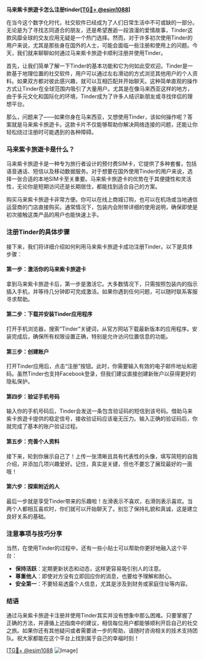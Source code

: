 **马来紫卡旅遊卡怎么注册tinder[[TG💪+ @esim1088](https://t.me/s/esim1088)]**

在当今这个数字化时代，社交软件已经成为了人们日常生活中不可或缺的一部分。无论是为了寻找志同道合的朋友，还是希望邂逅一段浪漫的爱情故事，Tinder这款风靡全球的交友应用无疑是一个热门选择。然而，对于许多初次使用Tinder的用户来说，尤其是那些身在国外的人士，可能会面临一些注册和使用上的问题。今天，我们就来聊聊如何通过马来紫卡旅遊卡顺利注册并使用Tinder。

首先，让我们简单了解一下Tinder的基本功能和它为何如此受欢迎。Tinder是一款基于地理位置的社交软件，用户可以通过左右滑动的方式浏览其他用户的个人资料。如果双方都对彼此感兴趣，就可以互相匹配并开始聊天。这种简单直观的操作方式让Tinder在全球范围内吸引了大量用户。尤其是在像马来西亚这样的地方，由于多元文化和国际化的环境，Tinder成为了许多人结识新朋友或寻找伴侣的理想平台。

那么，问题来了——如果你身在马来西亚，又想使用Tinder，该如何操作呢？答案就是马来紫卡旅遊卡。这款卡片不仅能够帮助你解决网络连接的问题，还能让你轻松绕过注册时可能遇到的各种障碍。

### 马来紫卡旅遊卡是什么？

马来紫卡旅遊卡是一种专为旅行者设计的预付费SIM卡，它提供了多种套餐，包括语音通话、短信以及移动数据服务。对于想要在国外使用Tinder的用户来说，选择一张合适的本地SIM卡至关重要。马来紫卡旅遊卡的优势在于其便捷性和灵活性，无论你是短期访问还是长期居住，都能找到适合自己的方案。

购买马来紫卡旅遊卡非常方便。你可以在线上商城订购，也可以在机场或当地通信运营商的门店直接购买。通常情况下，包装内会附带详细的使用说明，确保即使是初次接触这类产品的用户也能快速上手。

### 注册Tinder的具体步骤

接下来，我们将详细介绍如何利用马来紫卡旅遊卡成功注册Tinder。以下是具体步骤：

#### 第一步：激活你的马来紫卡旅遊卡

拿到马来紫卡旅遊卡后，第一步是激活它。大多数情况下，只需按照包装内的指示插入手机，并等待几分钟即可完成激活。如果你遇到任何问题，可以随时联系客服寻求帮助。

#### 第二步：下载并安装Tinder应用程序

打开手机浏览器，搜索“Tinder”关键词，从官方网站下载最新版本的应用程序。安装完成后，确保所有权限设置正确，特别是允许访问位置信息的功能。

#### 第三步：创建账户

打开Tinder应用后，点击“注册”按钮。此时，你需要输入有效的电子邮件地址和密码。虽然Tinder也支持Facebook登录，但我们建议直接创建新账户以获得更好的隐私保护。

#### 第四步：验证手机号码

输入你的手机号码后，Tinder会发送一条包含验证码的短信到该号码。借助马来紫卡旅遊卡提供的稳定信号，接收验证码应该毫无压力。输入正确的验证码后，你就完成了基本的账户验证过程。

#### 第五步：完善个人资料

接下来，轮到你展示自己了！上传一张清晰且具有代表性的头像，填写简短的自我介绍，并添加几项兴趣爱好。记住，真实是关键，但也不要忘了展现最好的一面哦！

#### 第六步：探索附近的人

最后一步就是享受Tinder带来的乐趣啦！左滑表示不喜欢，右滑则表示喜欢。当两个人都相互喜欢时，你们就可以开始聊天了。别忘了保持礼貌和真诚，这是建立良好关系的基础。

### 注意事项与技巧分享

当然，在使用Tinder的过程中，还有一些小贴士可以帮助你更好地融入这个平台：

- **保持活跃**：定期更新状态和动态，这样更容易吸引别人的注意。
- **尊重他人**：即使对方没有立即回应你的消息，也要给予理解和耐心。
- **安全第一**：不要轻易透露个人信息，尤其是涉及到财务或家庭住址等内容。

### 结语

通过马来紫卡旅遊卡注册并使用Tinder其实并没有想象中那么困难。只要掌握了正确的方法，并遵循上述指南中的建议，相信每位用户都能够顺利开启自己的社交之旅。如果你还有其他疑问或者需要进一步的帮助，请随时咨询相关的技术支持团队。祝大家都能在这个平台上找到属于自己的幸福时刻！

[[TG💪+ @esim1088](https://t.me/s/esim1088) ![Image](https://i.postimg.cc/4NQfJmqS/Snipaste-2025-05-13-00-14-12.png)]